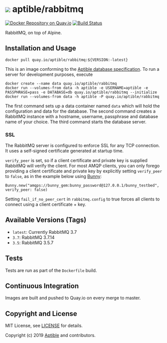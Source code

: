 # ![](https://gravatar.com/avatar/11d3bc4c3163e3d238d558d5c9d98efe?s=64) aptible/rabbitmq

[![Docker Repository on Quay.io](https://quay.io/repository/aptible/rabbitmq/status "Docker Repository on Quay.io")](https://quay.io/repository/aptible/rabbitmq)
[![Build Status](https://travis-ci.org/aptible/docker-rabbitmq.svg?branch=master)](https://travis-ci.org/aptible/docker-rabbitmq)

RabbitMQ, on top of Alpine.

## Installation and Usage

    docker pull quay.io/aptible/rabbitmq:${VERSION:-latest}

This is an image conforming to the [Aptible database specification](https://support.aptible.com/topics/paas/deploy-custom-database/). To run a server for development purposes, execute

    docker create --name data quay.io/aptible/rabbitmq
    docker run --volumes-from data -h aptible -e USERNAME=aptible -e PASSPHRASE=pass -e DATABASE=db quay.io/aptible/rabbitmq --initialize
    docker run --volumes-from data -h aptible -P quay.io/aptible/rabbitmq

The first command sets up a data container named `data` which will hold the configuration and data for the database. 
The second command creates a RabbitMQ instance with a hostname, username, passphrase and database name of your choice. 
The third command starts the database server.

### SSL

The RabbitMQ server is configured to enforce SSL for any TCP connection. It uses a self-signed certificate generated at 
startup time.

`verify_peer` is set, so if a client certificate and private key is supplied RabbitMQ will verify the client. For most 
 AMQP clients, you can only forego providing a client certificate and private key by explicitly setting `verify_peer` to
 `false`, as in the example below using [Bunny](http://rubybunny.info/):
 
 ```
 Bunny.new("amqps://bunny_gem:bunny_password@127.0.0.1/bunny_testbed", verify_peer: false)
 ```
 
 Setting `fail_if_no_peer_cert` in `rabbitmq.config` to true forces all clients to connect using a client
 certificate + key.

## Available Versions (Tags)

* `latest`: Currently RabbitMQ 3.7
* `3.7`: RabbitMQ 3.7.14
* `3.5`: RabbitMQ 3.5.7

## Tests

Tests are run as part of the `Dockerfile` build.

## Continuous Integration

Images are built and pushed to Quay.io on every merge to master.

## Copyright and License

MIT License, see [LICENSE](LICENSE.md) for details.

Copyright (c) 2019 [Aptible](https://www.aptible.com) and contributors.
